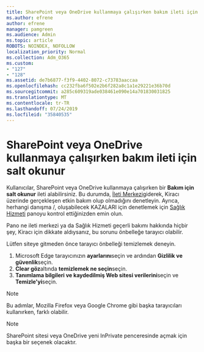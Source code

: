 ```yaml
---
title: SharePoint veya OneDrive kullanmaya çalışırken bakım ileti için salt okunur
ms.author: efrene
author: efrene
manager: pamgreen
ms.audience: Admin
ms.topic: article
ROBOTS: NOINDEX, NOFOLLOW
localization_priority: Normal
ms.collection: Adm_O365
ms.custom:
- "127"
- "128"
ms.assetid: de7b6877-f3f9-4402-8072-c73783aaccaa
ms.openlocfilehash: cc232fba6f502e2b6f282a8c1a1e29221e36b70d
ms.sourcegitcommit: a285c609319ade038461e090e14a701830031825
ms.translationtype: MT
ms.contentlocale: tr-TR
ms.lasthandoff: 07/24/2019
ms.locfileid: "35840535"
---
```

# <a name="read-only-for-maintenance-message-when-attempting-to-use-sharepoint-or-onedrive"></a>SharePoint veya OneDrive kullanmaya çalışırken bakım ileti için salt okunur

Kullanıcılar, SharePoint veya OneDrive kullanmaya çalışırken bir **Bakım için salt okunur** ileti alabilirsiniz.  Bu durumda, [İleti Merkezi](https://portal.office.com/adminportal/home#/MessageCenter)giderek, Kiracı üzerinde gerçekleşen etkin bakım olup olmadığını denetleyin. Ayrıca, herhangi danışma /, oluşabilecek KAZALARI için denetlemek için [Sağlık Hizmeti](https://portal.office.com/adminportal/home#/servicehealth) panoyu kontrol ettiğinizden emin olun.

Pano ne ileti merkezi ya da Sağlık Hizmeti geçerli bakımı hakkında hiçbir şey, Kiracı için dikkate aldıysanız, bu sorunu önbelleğe tarayıcı olabilir.

Lütfen siteye gitmeden önce tarayıcı önbelleği temizlemek deneyin.

1. Microsoft Edge tarayıcınızın **ayarlarını**seçin ve ardından **Gizlilik ve güvenlik**seçin.
2. **Clear göz**altında **temizlemek ne seçin**seçin.
3. **Tanımlama bilgileri ve kaydedilmiş Web sitesi verilerini**seçin ve **Temizle'yi**seçin.

>[!Note] 
> Bu adımlar, Mozilla Firefox veya Google Chrome gibi başka tarayıcıları kullanırken, farklı olabilir.

>[!Note] 
> SharePoint sitesi veya OneDrive yeni InPrivate penceresinde açmak için başka bir seçenek olacaktır.